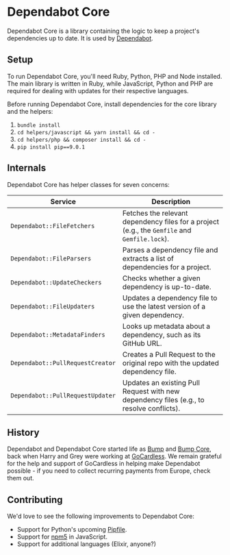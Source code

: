 # Dependabot Core

Dependabot Core is a library containing the logic to keep a project's
dependencies up to date. It is used by [Dependabot](https://dependabot.com).

## Setup

To run Dependabot Core, you'll need Ruby, Python, PHP and Node installed. The
main library is written in Ruby, while JavaScript, Python and PHP are required
for dealing with updates for their respective languages.

Before running Dependabot Core, install dependencies for the core library and
the helpers:

1. `bundle install`
2. `cd helpers/javascript && yarn install && cd -`
3. `cd helpers/php && composer install && cd -`
4. `pip install pip==9.0.1`

## Internals

Dependabot Core has helper classes for seven concerns:

| Service                    | Description                                                                                   |
|----------------------------|-----------------------------------------------------------------------------------------------|
| `Dependabot::FileFetchers`       | Fetches the relevant dependency files for a project (e.g., the `Gemfile` and `Gemfile.lock`). |
| `Dependabot::FileParsers`        | Parses a dependency file and extracts a list of dependencies for a project.                   |
| `Dependabot::UpdateCheckers`     | Checks whether a given dependency is up-to-date.                                              |
| `Dependabot::FileUpdaters`       | Updates a dependency file to use the latest version of a given dependency.                    |
| `Dependabot::MetadataFinders`    | Looks up metadata about a dependency, such as its GitHub URL.                                 |
| `Dependabot::PullRequestCreator` | Creates a Pull Request to the original repo with the updated dependency file.                 |
| `Dependabot::PullRequestUpdater` | Updates an existing Pull Request with new dependency files (e.g., to resolve conflicts).      |

## History

Dependabot and Dependabot Core started life as [Bump][bump] and
[Bump Core][bump-core], back when Harry and Grey were working at
[GoCardless][gocardless]. We remain grateful for the help and support of
GoCardless in helping make Dependabot possible - if you need to collect
recurring payments from Europe, check them out.

## Contributing

We'd love to see the following improvements to Dependabot Core:

- Support for Python's upcoming [Pipfile](https://github.com/pypa/pipfile).
- Support for [npm5](https://www.npmjs.com/package/npm5) in JavaScript.
- Support for additional languages (Elixir, anyone?)

[bump]: https://github.com/gocardless/bump
[bump-core]: https://github.com/gocardless/bump-core
[gocardless]: https://gocardless.com
